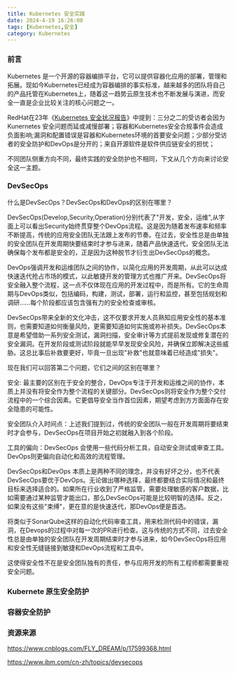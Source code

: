 ```yaml
---
title: Kubernetes 安全实践
date: 2024-4-19 16:26:00
tags: [Kubernetes,安全]
category: Kubernetes
---
```


### 前言

Kubernetes 是一个开源的容器编排平台，它可以提供容器化应用的部署，管理和拓展。现如今Kubernetes已经成为容器编排的事实标准，越来越多的团队将自己的产品托管在Kubernetes上，随着这一趋势云原生技术也不断发展与演进，而安全一直是企业比较关注的核心问题之一。

RedHat在23年《[Kubernetes 安全状况报告](https://www.redhat.com/zh/resources/state-kubernetes-security-report-2023)》中提到：三分之二的受访者会因为Kunernetes 安全问题而延或减慢部署；容器和Kubernetes安全合规事件会造成负面影响;漏洞和配置错误是容器和Kubernetes环境的首要安全问题；少部分受访者的安全防护和DevOps是分开的；来自开源软件是软件供应链安全的担忧；

不同团队侧重方向不同，最终实践的安全防护也不相同，下文从几个方向来讨论安全这一主题。



### DevSecOps

什么是DevSecOps？DevSecOps和DevOps的区别在哪里？

DevSecOps(Develop,Security,Operation)分别代表了"开发，安全，运维",从字面上可以看出Security始终贯穿整个DevOps流程。这是因为随着发布速率和频率不断提高，传统的应用安全团队无法跟上发布的节奏。在过去，安全性总是由单独的安全团队在开发周期快要结束时才参与进来，随着产品快速迭代，安全团队无法确保每个发布都是安全的，正是因为这种脱节才衍生出DevSecOps的概念。

DevOps强调开发和运维团队之间的协作，以简化应用的开发周期，从此可以达成快速迭代抢占市场的模式，以此敏捷开发的管理方式也推广开来。DevSecOps将安全融入整个流程，这一点不仅体现在应用的开发过程中，而是所有。它的生命周期与DevOps类似，包括编码，构建，测试，部署，运行和监控，甚至包括规划和调研……每个阶段都应该包含强有力的安全检查或审核。

DevSecOps带来全新的文化冲击，这不仅要求开发人员熟知应用安全性的基本准则，也需要知道如何衡量风险，更需要知道如何实施或祢补损失。DevSecOps本意是希望借助一系列安全测试，漏洞扫描，安全审计等方式提前发现或修复潜在的安全漏洞。在开发阶段或测试阶段就能早早发现安全风险，并确保立即解决这些威胁。这总比事后补救要更好，毕竟一旦出现"补救"也就意味着已经造成"损失"。

现在我们可以回答第二个问题，它们之间的区别在哪里？

安全: 最主要的区别在于安全的整合，DevOps专注于开发和运维之间的协作，本质上并没有将安全作为整个流程的关键部分。DevSecOps则将安全作为整个交付流程中的一个综合因素。它更倡导安全当作首位因素，期望考虑到方方面面存在安全隐患的可能性。

安全团队介入时间点：上述我们提到过，传统的安全团队一般在开发周期将要结束时才会参与，DevSecOps在项目开始之初就融入到各个阶段。

工具的偏向：DevSecOps 会使用一些代码分析工具，自动安全测试或审查工具。DevOps则更偏向自动化和高效的流程管理。

DevSecOps和DevOps 本质上是两种不同的理念，并没有好坏之分，也不代表DevSecOps要优于DevOps。无论做出哪种选择，最终都要结合实际情况和最终目标来选择适合的。如果所在行业收到了严格监管，需要处理敏感的客户数据，比如需要通过某种监管才能出口，那么DevSecOps可能是比较明智的选择。反之，如果没有这些"束缚"，更在意的是快速迭代，那DevOps便是首选。

















将类似于SonarQube这样的自动化代码审查工具，用来检测代码中的错误，漏洞，在Devops的过程中对每一次的PR进行检查。这与传统的方式不同，过去安全性总是由单独的安全团队在开发周期结束时才参与进来，如今DevSecOps将应用和安全性无缝链接到敏捷和DevOps流程和工具中。

这使得安全性不在是安全团队独有的责任，参与应用开发的所有工程师都需要重视安全问题。











### Kubernete 原生安全防护



### 容器安全防护















### 资源来源

https://www.cnblogs.com/FLY_DREAM/p/17599368.html

https://www.ibm.com/cn-zh/topics/devsecops



